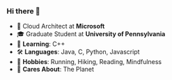 ### Hi there 👋
- 🏢 Cloud Architect at **Microsoft**
- 🎓 Graduate Student at **University of Pennsylvania**
- 🌱 **Learning**: C++
- 🛠️ **Languages**: Java, C, Python, Javascript
- 💬 **Hobbies**: Running, Hiking, Reading, Mindfulness
- 🤗 **Cares About**: The Planet

<!--
**wiigg/wiigg** is a ✨ _special_ ✨ repository because its `README.md` (this file) appears on your GitHub profile.

Here are some ideas to get you started:

- 🔭 I’m currently working on ...
- 🌱 I’m currently learning ...
- 👯 I’m looking to collaborate on ...
- 🤔 I’m looking for help with ...
- 💬 Ask me about ...
- 📫 How to reach me: ...
- 😄 Pronouns: ...
- ⚡ Fun fact: ...
-->
